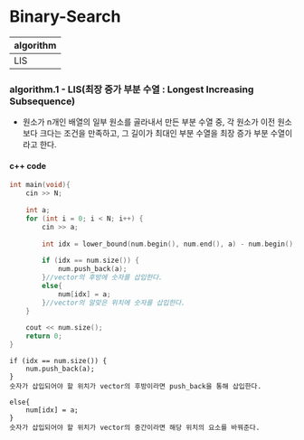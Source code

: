 # Binary-Search

|algorithm|
|---|
|LIS|

### algorithm.1 - LIS(최장 증가 부분 수열 : Longest Increasing Subsequence)

- 원소가 n개인 배열의 일부 원소를 골라내서 만든 부분 수열 중, 각 원소가 이전 원소보다 크다는 조건을 만족하고, 그 길이가 최대인 부분 수열을 최장 증가 부분 수열이라고 한다.

#### c++ code

```c
int main(void){
    cin >> N;
    
    int a;
    for (int i = 0; i < N; i++) {
        cin >> a;
        
        int idx = lower_bound(num.begin(), num.end(), a) - num.begin();
        
        if (idx == num.size()) {
            num.push_back(a);
        }//vector의 후방에 숫자를 삽입한다.
        else{
            num[idx] = a;
        }//vector의 알맞은 위치에 숫자를 삽입한다.
    }
    
    cout << num.size();
    return 0;
}
```

~~~
if (idx == num.size()) {
    num.push_back(a);
}
숫자가 삽입되어야 할 위치가 vector의 후방이라면 push_back을 통해 삽입한다.

else{
    num[idx] = a;
}
숫자가 삽입되어야 할 위치가 vector의 중간이라면 해당 위치의 요소를 바꿔준다.

~~~
